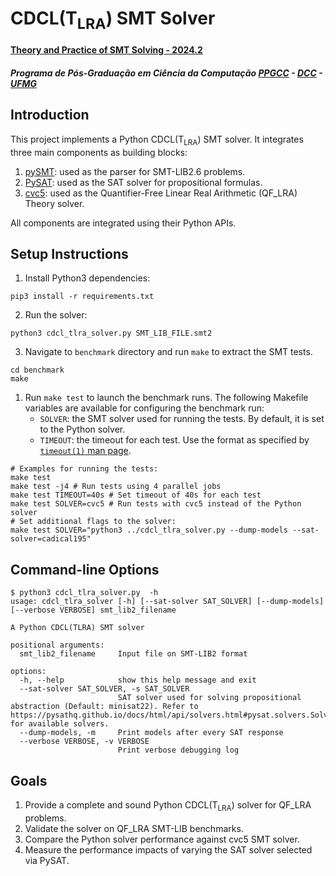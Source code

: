 # CDCL(T<sub>LRA</sub>) SMT Solver
#### [Theory and Practice of SMT Solving - 2024.2](https://hanielb.github.io/2024.2-smt/)
##### Programa de Pós-Graduação em Ciência da Computação [PPGCC](https://ppgcc.dcc.ufmg.br/) - [DCC](https://dcc.ufmg.br/) - [UFMG](https://ufmg.br/)

## Introduction
This project implements a Python CDCL(T<sub>LRA</sub>) SMT solver. It integrates three main components as building blocks:

1. [pySMT](https://github.com/pysmt/pysmt): used as the parser for SMT-LIB2.6 problems.
2. [PySAT](https://github.com/pysathq/pysat): used as the SAT solver for propositional formulas.
3. [cvc5](https://github.com/cvc5/cvc5): used as the Quantifier-Free  Linear Real Arithmetic (QF_LRA) Theory solver.

All components are integrated using their Python APIs.

## Setup Instructions
1. Install Python3 dependencies:
```
pip3 install -r requirements.txt
```
2. Run the solver:
```
python3 cdcl_tlra_solver.py SMT_LIB_FILE.smt2
```
3. Navigate to `benchmark` directory and run `make` to extract the SMT tests.
```
cd benchmark
make
```
1. Run `make test` to launch the benchmark runs. The following Makefile variables are available for configuring the benchmark run:
   - `SOLVER`: the SMT solver used for running the tests. By default, it is set to the Python solver.
   - `TIMEOUT`: the timeout for each test. Use the format as specified by [`timeout(1)` man page](https://man7.org/linux/man-pages/man1/timeout.1.html).
```
# Examples for running the tests:
make test
make test -j4 # Run tests using 4 parallel jobs
make test TIMEOUT=40s # Set timeout of 40s for each test
make test SOLVER=cvc5 # Run tests with cvc5 instead of the Python solver
# Set additional flags to the solver:
make test SOLVER="python3 ../cdcl_tlra_solver.py --dump-models --sat-solver=cadical195"
```

## Command-line Options
```
$ python3 cdcl_tlra_solver.py  -h
usage: cdcl_tlra_solver [-h] [--sat-solver SAT_SOLVER] [--dump-models] [--verbose VERBOSE] smt_lib2_filename

A Python CDCL(TLRA) SMT solver

positional arguments:
  smt_lib2_filename     Input file on SMT-LIB2 format

options:
  -h, --help            show this help message and exit
  --sat-solver SAT_SOLVER, -s SAT_SOLVER
                        SAT solver used for solving propositional abstraction (Default: minisat22). Refer to https://pysathq.github.io/docs/html/api/solvers.html#pysat.solvers.SolverNames for available solvers.
  --dump-models, -m     Print models after every SAT response
  --verbose VERBOSE, -v VERBOSE
                        Print verbose debugging log
```

## Goals

1. Provide a complete and sound Python CDCL(T<sub>LRA</sub>) solver for QF_LRA problems.
2. Validate the solver on QF_LRA SMT-LIB benchmarks.
3. Compare the Python solver performance against cvc5 SMT solver.
4. Measure the performance impacts of varying the SAT solver selected via PySAT.
